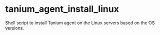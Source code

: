 # tanium_agent_install_linux
Shell script to install Tanium agent on the Linux servers based on the OS versions.
